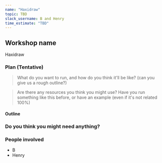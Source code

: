 ```yaml
---
name: "Haxidraw"
topic: TBD
slack_username: B and Henry
time_estimate: "TBD"
---
```


## Workshop name
Haxidraw

### Plan (Tentative)
> What do you want to run, and how do you think it'll be like? (can you give us a rough outline?)


> Are there any resources you think you might use? Have you run something like this before, or have an example (even if it's not related 100%)


#### Outline



### Do you think you might need anything?

### People involved
- B
- Henry
